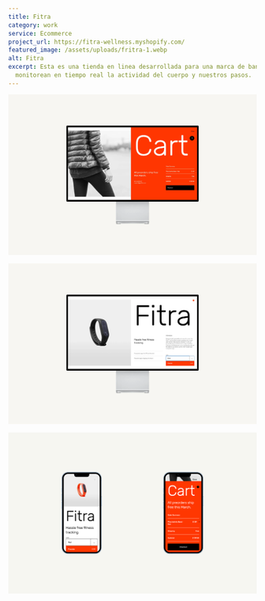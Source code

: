 ```yaml
---
title: Fitra
category: work
service: Ecommerce
project_url: https://fitra-wellness.myshopify.com/
featured_image: /assets/uploads/fritra-1.webp
alt: Fitra
excerpt: Esta es una tienda en linea desarrollada para una marca de bandas que
  monitorean en tiempo real la actividad del cuerpo y nuestros pasos.
---
```

![Fitra](/assets/uploads/fitra-2.webp "Fitra Cart")

![Fitra](/assets/uploads/fitra-3.webp "Fitra Variant")

![Fitra](/assets/uploads/fitra-mobile.png "Fitra Mobile")